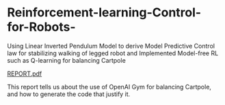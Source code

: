 # Reinforcement-learning-Control-for-Robots-

Using Linear Inverted Pendulum Model to derive Model Predictive Control law for stabilizing walking of legged robot and Implemented Model-free RL such as Q-learning for balancing Cartpole 

[REPORT.pdf](https://github.com/saloni2509/Reinforcement-learning-Control-for-Robots-/files/6988914/REPORT.pdf)

This report tells us about the use of OpenAI Gym for balancing Cartpole, and how to generate the code that justify it. 
